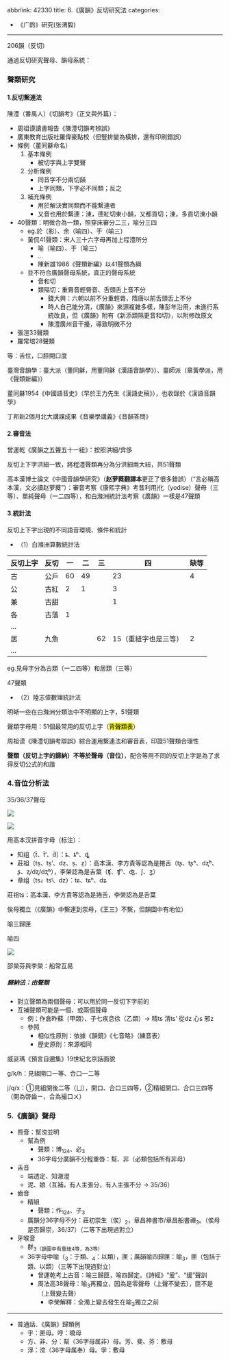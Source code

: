 abbrlink: 42330
title: 6.《廣韻》反切研究法
categories:
  - 《广韵》研究(张渭毅)
---
206韻（反切）

通過反切研究聲母、韻母系統：

### 聲類研究

#### 1.反切繫連法

陳澧（番禺人）《切韻考》（正文與外篇）：

- 周祖谟讀書報告《陳澧切韻考辨誤》
- 廣東教育出版社羅偉豪點校（但豎排變為橫排，還有印刷錯誤）
- 條例（董同龢命名）
	1. 基本條例
		- 被切字與上字雙聲
	2. 分析條例
		- 同音字不分兩切韻
		- 上字同類，下字必不同類；反之
	1. 補充條例
		- 用於解決實同類而不能繫連者
		- 又音也用於繫連：涷，德紅切東小韻，又都貢切；涷，多貢切涷小韻
- 40聲類：明微合為一類，照穿床審分二三，喻分三四
	- eg.於（影）、余（喻四）、于（喻三）
	- 黃侃41聲類：宋人三十六字母再加上程澧所分
		- 喻（喻四）、于（喻三）
		- …
		- 陳新雄1986《聲類新編》以41聲類為綱
	- 並不符合廣韻聲母系統，真正的聲母系統
		- 音和切
		- 類隔切：重脣音輕脣音、舌頭舌上音不分
			- 錢大興：六朝以前不分重輕脣，隋唐以前舌頭舌上不分
			- 時人自己能分清，《廣韻》來源複雜多樣，陳彭年沿用，未進行系統改良，但《廣韻》附有《新添類隔更音和切》，以附修改原文
			- 陳澧廣州音干擾，導致明微不分
- 張渲33聲類
- 羅常培28聲類

等：舌位，口腔開口度

臺灣音韻學：臺大派（董同龢，用董同龢《漢語音韻學》）、臺師派（章黃學派，用《聲類新編》）

董同龢1954《中國語音史》（早於王力先生《漢語史稿》），也收錄於《漢語音韻學》

丁邦新2個月北大講課成果《音樂學講義》《音韻答問》

#### 2.審音法

曾運乾《廣韻之五聲五十一紐》：按照洪細/弇侈

反切上下字洪細一致，將程澧聲類再分為分洪細兩大紐，共51聲類

高本漢博士論文《中國音韻學研究》（**赵萝蕤翻譯本**更正了很多錯誤）（“言必稱高本漢，文必讀赵萝蕤”）：審音考察《康熙字典》考昔利用j化（yodise）聲母（三等）、單純聲母（一二四等），和白滌洲統計法考察《廣韻》一樣是47聲類

#### 3.統計法

反切上下字出現的不同語音環境、條件和統計

- （1）白滌洲算數統計法

|反切上字|反切|一|二|三|四|缺等|
|-|-|-|-|-|-|-|
|古|公戶|60|49||23|4|
|公|古紅|2|1||3||
|兼|古甜||||1||
|各|古落|1|||||
|…|||||||
|居|九魚|||62|15（重紐字也是三等）|2|
|…|||||||

eg.見母字分為古類（一二四等）和居類（三等）

47聲類

- （2）陸志偉數理統計法

明晰一些在白滌洲分類法中不明顯的上字，51聲類

聲類字母用：51個最常用的反切上字（<mark>背聲類表</mark>）

周祖谟《陳澧切韻考辯誤》綜合運用繫連法和審音表，印證51聲類合理性

**聲類（反切上字的歸納）不等於聲母（音位）**，配合等用不同的反切上字是為了求得反切公式的和諧

### 4.音位分析法

35/36/37聲母

![](001.png)

![](002.png)

用高本汉拼音字母（标注）：

- 知组（t̂、t̂‘、d̂）：ȶ、ȶʰ、ȡ
- 莊祖（tṣ、tṣ’、dẓ、ṣ、ẓ）：高本漢、李方貴等認為是捲舌（tʂ、tʂʰ、dʐʱ、ʂ、ʐ/dʐ/dʐʱ），李榮認為是舌葉（ʧ、ʧʰ、ʤ、ʃ、ʒ）
- 章组（ts̓、ts̓‘、dz̓）：tɕ、tɕʰ、dʑ

莊祖tṣ：高本漢、李方貴等認為是捲舌，李榮認為是舌葉

俟母獨立（《廣韻》中繫連到崇母，《王三》不繫，但韻圖中有地位）

喻三歸匣

喻四

![](003.png)

邵榮芬與李榮：船常互易

##### 歸納法：由聲類

- 對立聲類為兩個聲母：可以用於同一反切下字前的
- 互補聲類可能是一個、或兩個聲母
	- 例：作倉昨蘇（甲類）、子七疾息徐（乙類）-> 精ts 清ts’ 從dz 心s 邪z
	- 參照
		- 相似性原則：依據《韻鏡》《七音略》（練音表）
		- 歷史原則：來源相同

威妥瑪《預言自邇集》19世紀北京話面貌

g/k/h：見組開口一等、合口一二等

j/q/x：①見組開後二等（ㄩ），開口、合口三四等，②精組開口、合口三四等（開為啓齒ㄧ，合為撮口ㄨ）

### 5.《廣韻》聲母

- 唇音：幫滂並明
	- 幫為例
		- 聲類：博<sub>124</sub>、必<sub>3</sub>
		- 36字母分廣韻不分輕重唇：幫、非（必類包括所有非母）
- 舌音
	- 端透定、知澈澄
	- 泥、娘（互補，有人主張分，有人主張不分 -> 35/36）
- 齒音
	- 精組
		- 聲類：作<sub>124</sub>、子<sub>3</sub>
	- 廣韻分36字母不分：莊初崇生（俟）<sub>2</sub>，章昌神書市/章昌船書禪<sub>3</sub>。（俟母是否歸崇，36/37）（二等下出現過對立）
- 牙喉音
	- 群<sub>3（韻圖中有重紐4等，為3等）</sub>
	- 36字母中喻（<sub>3</sub>：于類、<sub>4</sub>：以類），匣；廣韻喻四歸匣：喻<sub>3</sub>，匣（包括于類、以類）（三等下出現過對立）
		- 曾運乾考上古音：喻三歸匣，喻四歸定。《詩經》“爰”、“缓”聲訓
		- 周法高38聲母：喻<sub>3</sub>再獨立，因為是零聲母（上聲不變去），匣不是（上聲變去聲）
			- 李榮解釋：全濁上變去發生在喻<sub>3</sub>獨立之前

***

- 普通話、《廣韻》歸類例
	- 乎：匣母。呼：曉母
	- 方、非、分：幫（36字母属非）母。芳、斐、芬：敷母
	- 浮：滂（36字母属奉）母。孚：敷母